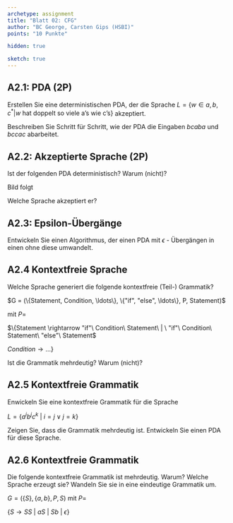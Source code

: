 ```yaml
---
archetype: assignment
title: "Blatt 02: CFG"
author: "BC George, Carsten Gips (HSBI)"
points: "10 Punkte"

hidden: true

sketch: true
---
```


<!--  pandoc -s -f markdown -t markdown+smart-grid_tables-multiline_tables-simple_tables --columns=94 --reference-links=true  sheet02.md  -o xxx.md  -->

## A2.1: PDA (2P)

Erstellen Sie eine deterministischen PDA, der die Sprache
$L = \{w \in {a, b, c}^* | w\ \text{hat doppelt so viele a's wie c's}\}$ akzeptiert.

Beschreiben Sie Schritt für Schritt, wie der PDA die Eingaben *bcaba* und *bccac* abarbeitet.


## A2.2: Akzeptierte Sprache (2P)

Ist der folgenden PDA deterministisch? Warum (nicht)?


Bild folgt

Welche Sprache akzeptiert er?


## A2.3: Epsilon-Übergänge

Entwickeln Sie einen Algorithmus, der einen PDA mit $\epsilon$ - Übergängen in einen ohne diese umwandelt.


## A2.4 Kontextfreie Sprache

Welche Sprache generiert die folgende kontextfreie (Teil-) Grammatik?

$G = (\{Statement, Condition, \ldots\}, \{"if", "else", \ldots\}, P, Statement)$

mit $P =$

$\{Statement \rightarrow "if"\ Condition\ Statement\ | \ "if"\ Condition\ Statement\ "else"\ Statement$

$Condition \rightarrow \ldots\}$

Ist die Grammatik mehrdeutig? Warum (nicht)?


## A2.5 Kontextfreie Grammatik

Enwickeln Sie eine kontextfreie Grammatik für die Sprache

$L = \{a^ib^jc^k\ | \ i = j \lor j = k\}$

Zeigen Sie, dass die Grammatik mehrdeutig ist. Entwickeln Sie einen PDA für diese Sprache.


## A2.6 Kontextfreie Grammatik

Die folgende kontextfreie Grammatik ist mehrdeutig. Warum? Welche Sprache erzeugt sie? Wandeln Sie sie in eine eindeutige Grammatik um.

$G = (\{S\}, \{a, b\}, P, S)$ mit $P =$

$\{S \rightarrow SS\ | \ aS\ |\ Sb\ |\ \epsilon\}$




